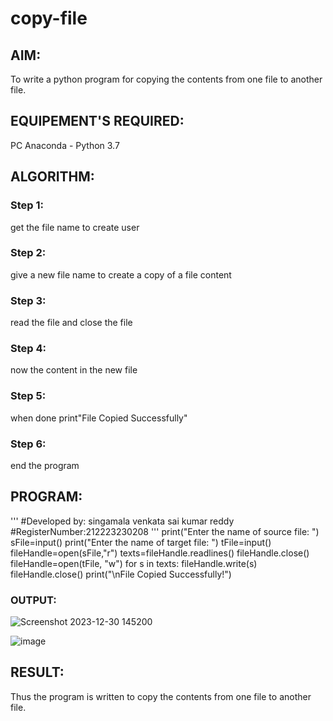 # copy-file
## AIM:
To write a python program for copying the contents from one file to another file.
## EQUIPEMENT'S REQUIRED: 
PC
Anaconda - Python 3.7
## ALGORITHM: 
### Step 1:
get the file name to create user

### Step 2:
give a new file name to create a copy of a file content

### Step 3:
read the file and close the file

### Step 4:
now the content in the new file

### Step 5:
when done print"File Copied Successfully"

### Step 6:
end the program
  
## PROGRAM:
'''
#Developed by: singamala venkata sai kumar reddy
#RegisterNumber:212223230208
'''
print("Enter the name of source file: ")
sFile=input()
print("Enter the name of target file: ")
tFile=input()
fileHandle=open(sFile,"r")
texts=fileHandle.readlines()
fileHandle.close()
fileHandle=open(tFile, "w")
for s in texts:
    fileHandle.write(s)
fileHandle.close()
print("\nFile Copied Successfully!")

### OUTPUT:
![Screenshot 2023-12-30 145200](https://github.com/23004205/copy-file/assets/138971114/c9d0f91b-bb3b-424a-b7ff-469f0fd15055)

![image](https://github.com/23004205/copy-file/assets/138971114/10db2696-2f3a-4514-bed4-4f9df15bdbdc)


## RESULT:
Thus the program is written to copy the contents from one file to another file.

